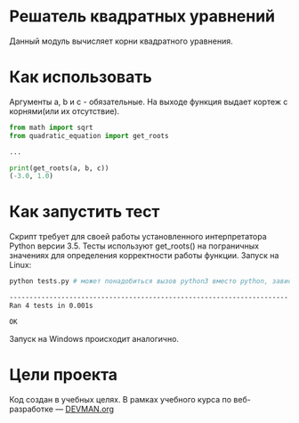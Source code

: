 # Решатель квадратных уравнений
Данный модуль вычисляет корни квадратного уравнения.

# Как использовать
Аргументы a, b и c - обязательные.
На выходе функция выдает кортеж с корнями(или их отсутствие).
```python
from math import sqrt
from quadratic_equation import get_roots

...

print(get_roots(a, b, c))
(-3.0, 1.0)
```

# Как запустить тест
Скрипт требует для своей работы установленного интерпретатора Python версии 3.5. 
Тесты используют get_roots() на пограничных значениях для определения корректности работы функции.
Запуск на Linux:

```bash
python tests.py # может понадобиться вызов python3 вместо python, зависит от настроек операционной системы

----------------------------------------------------------------------
Ran 4 tests in 0.001s

OK
```

Запуск на Windows происходит аналогично.

# Цели проекта

Код создан в учебных целях. В рамках учебного курса по веб-разработке ― [DEVMAN.org](https://devman.org)
